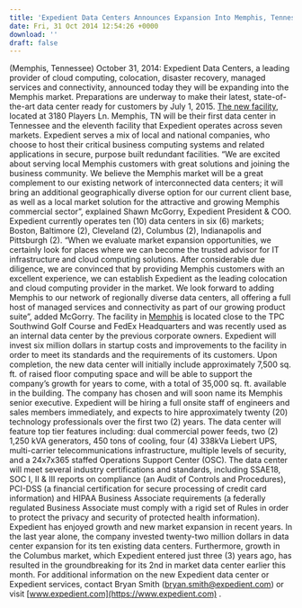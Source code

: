 ```yaml
---
title: 'Expedient Data Centers Announces Expansion Into Memphis, Tennessee'
date: Fri, 31 Oct 2014 12:54:26 +0000
download: ''
draft: false
---
```


(Memphis, Tennessee) October 31, 2014: Expedient Data Centers, a leading provider of cloud computing, colocation, disaster recovery, managed services and connectivity, announced today they will be expanding into the Memphis market. Preparations are underway to make their latest, state-of-the-art data center ready for customers by July 1, 2015. [The new facility](/memphis/ "Memphis"), located at 3180 Players Ln. Memphis, TN will be their first data center in Tennessee and the eleventh facility that Expedient operates across seven markets. Expedient serves a mix of local and national companies, who choose to host their critical business computing systems and related applications in secure, purpose built redundant facilities. “We are excited about serving local Memphis customers with great solutions and joining the business community. We believe the Memphis market will be a great complement to our existing network of interconnected data centers; it will bring an additional geographically diverse option for our current client base, as well as a local market solution for the attractive and growing Memphis commercial sector”, explained Shawn McGorry, Expedient President & COO. Expedient currently operates ten (10) data centers in six (6) markets; Boston, Baltimore (2), Cleveland (2), Columbus (2), Indianapolis and Pittsburgh (2). “When we evaluate market expansion opportunities, we certainly look for places where we can become the trusted advisor for IT infrastructure and cloud computing solutions. After considerable due diligence, we are convinced that by providing Memphis customers with an excellent experience, we can establish Expedient as the leading colocation and cloud computing provider in the market. We look forward to adding Memphis to our network of regionally diverse data centers, all offering a full host of managed services and connectivity as part of our growing product suite”, added McGorry. The facility in [Memphis](/memphis/ "Memphis") is located close to the TPC Southwind Golf Course and FedEx Headquarters and was recently used as an internal data center by the previous corporate owners. Expedient will invest six million dollars in startup costs and improvements to the facility in order to meet its standards and the requirements of its customers. Upon completion, the new data center will initially include approximately 7,500 sq. ft. of raised floor computing space and will be able to support the company’s growth for years to come, with a total of 35,000 sq. ft. available in the building. The company has chosen and will soon name its Memphis senior executive. Expedient will be hiring a full onsite staff of engineers and sales members immediately, and expects to hire approximately twenty (20) technology professionals over the first two (2) years. The data center will feature top tier features including: dual commercial power feeds, two (2) 1,250 kVA generators, 450 tons of cooling, four (4) 338kVa Liebert UPS, multi-carrier telecommunications infrastructure, multiple levels of security, and a 24x7x365 staffed Operations Support Center (OSC). The data center will meet several industry certifications and standards, including SSAE18, SOC I, II & III reports on compliance (an Audit of Controls and Procedures), PCI-DSS (a financial certification for secure processing of credit card information) and HIPAA Business Associate requirements (a federally regulated Business Associate must comply with a rigid set of Rules in order to protect the privacy and security of protected health information). Expedient has enjoyed growth and new market expansion in recent years. In the last year alone, the company invested twenty-two million dollars in data center expansion for its ten existing data centers. Furthermore, growth in the Columbus market, which Expedient entered just three (3) years ago, has resulted in the groundbreaking for its 2nd in market data center earlier this month. For additional information on the new Expedient data center or Expedient services, contact Bryan Smith ([bryan.smith@expedient.com](mailto:bryan.smith@expedient.com)) or visit [www.expedient.com](https://www.expedient.com) .